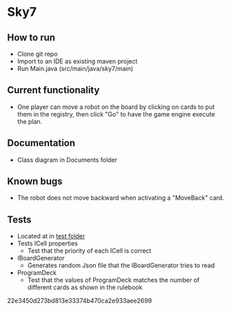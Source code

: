 # Sky7

## How to run
- Clone git repo
- Import to an IDE as existing maven project
- Run Main.java (src/main/java/sky7/main)

## Current functionality
- One player can move a robot on the board by clicking on cards to put them in the registry, then click "Go" to have the game engine execute the plan.

## Documentation
- Class diagram in Documents folder

## Known bugs
- The robot does not move backward when activating a "MoveBack" card.

## Tests
- Located at in [test folder](src/test/java/inf112/skeleton/app)
- Tests ICell properties
    - Test that the priority of each ICell is correct
- IBoardGenerator
    - Generates random Json file that the IBoardGenerator tries to read
- ProgramDeck
    - Test that the values of ProgramDeck matches the number of different
     cards as shown in the rulebook

22e3450d273bd813e33374b470ca2e933aee2699

